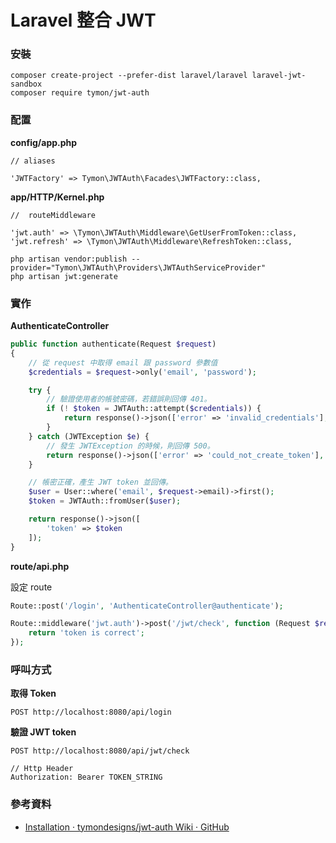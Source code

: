 # Laravel 整合 JWT

### 安裝

```
composer create-project --prefer-dist laravel/laravel laravel-jwt-sandbox
composer require tymon/jwt-auth
```

### 配置

**config/app.php**

```
// aliases

'JWTFactory' => Tymon\JWTAuth\Facades\JWTFactory::class,
```

**app/HTTP/Kernel.php**

```
//  routeMiddleware

'jwt.auth' => \Tymon\JWTAuth\Middleware\GetUserFromToken::class,
'jwt.refresh' => \Tymon\JWTAuth\Middleware\RefreshToken::class,
```

```
php artisan vendor:publish --provider="Tymon\JWTAuth\Providers\JWTAuthServiceProvider"
php artisan jwt:generate
```

### 實作

**AuthenticateController**

```php
public function authenticate(Request $request)
{
    // 從 request 中取得 email 跟 password 參數值
    $credentials = $request->only('email', 'password');

    try {
        // 驗證使用者的帳號密碼，若錯誤則回傳 401。
        if (! $token = JWTAuth::attempt($credentials)) {
            return response()->json(['error' => 'invalid_credentials'], 401);
        }
    } catch (JWTException $e) {
        // 發生 JWTException 的時候，則回傳 500。
        return response()->json(['error' => 'could_not_create_token'], 500);
    }

    // 帳密正確，產生 JWT token 並回傳。
    $user = User::where('email', $request->email)->first();
    $token = JWTAuth::fromUser($user);

    return response()->json([
        'token' => $token
    ]);
}
```

**route/api.php**

設定 route

```php
Route::post('/login', 'AuthenticateController@authenticate');

Route::middleware('jwt.auth')->post('/jwt/check', function (Request $request) {
    return 'token is correct';
});
```

### 呼叫方式

**取得 Token**

```
POST http://localhost:8080/api/login
```

**驗證 JWT token**

```
POST http://localhost:8080/api/jwt/check

// Http Header
Authorization: Bearer TOKEN_STRING
```

### 參考資料

* [Installation · tymondesigns/jwt-auth Wiki · GitHub](https://github.com/tymondesigns/jwt-auth/wiki/Installation)